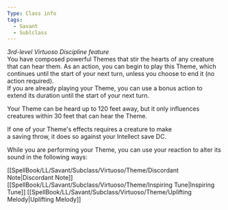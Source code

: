 ```yaml
---
Type: Class info
tags:
  - Savant
  - Sublclass
---
```

_3rd-level Virtuoso Discipline feature_  
You have composed powerful Themes that stir the hearts of any creature that can hear them. As an action, you can begin to play this Theme, which continues until the start of your next turn, unless you choose to end it (no action required).  
If you are already playing your Theme, you can use a bonus action to extend its duration until the start of your next turn.

Your Theme can be heard up to 120 feet away, but it only influences creatures within 30 feet that can hear the Theme.

If one of your Theme's effects requires a creature to make  
a saving throw, it does so against your Intellect save DC.

While you are performing your Theme, you can use your reaction to alter its sound in the following ways:

[[SpellBook/LL/Savant/Subclass/Virtuoso/Theme/Discordant Note|Discordant Note]]
[[SpellBook/LL/Savant/Subclass/Virtuoso/Theme/Inspiring Tune|Inspiring Tune]]
[[SpellBook/LL/Savant/Subclass/Virtuoso/Theme/Uplifting Melody|Uplifting Melody]]